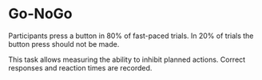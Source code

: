 # Go-NoGo

Participants press a button in 80% of fast-paced trials. In 20% of trials the
button press should not be made.

This task allows measuring the ability to inhibit planned actions. Correct 
responses and reaction times are recorded.